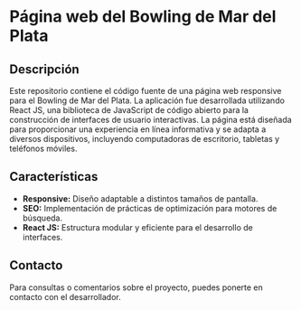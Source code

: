 # Página web del Bowling de Mar del Plata

## Descripción

Este repositorio contiene el código fuente de una página web responsive para el Bowling de Mar del Plata. La aplicación fue desarrollada utilizando React JS, una biblioteca de JavaScript de código abierto para la construcción de interfaces de usuario interactivas. La página está diseñada para proporcionar una experiencia en línea informativa y se adapta a diversos dispositivos, incluyendo computadoras de escritorio, tabletas y teléfonos móviles.

## Características

- **Responsive:** Diseño adaptable a distintos tamaños de pantalla.
- **SEO:** Implementación de prácticas de optimización para motores de búsqueda.
- **React JS:** Estructura modular y eficiente para el desarrollo de interfaces.

## Contacto

Para consultas o comentarios sobre el proyecto, puedes ponerte en contacto con el desarrollador.

